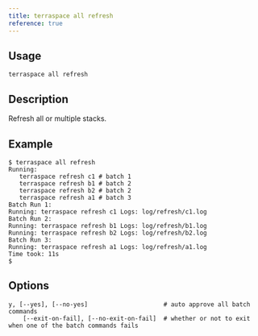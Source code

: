 ```yaml
---
title: terraspace all refresh
reference: true
---
```


## Usage

    terraspace all refresh

## Description

Refresh all or multiple stacks.

## Example

    $ terraspace all refresh
    Running:
       terraspace refresh c1 # batch 1
       terraspace refresh b1 # batch 2
       terraspace refresh b2 # batch 2
       terraspace refresh a1 # batch 3
    Batch Run 1:
    Running: terraspace refresh c1 Logs: log/refresh/c1.log
    Batch Run 2:
    Running: terraspace refresh b1 Logs: log/refresh/b1.log
    Running: terraspace refresh b2 Logs: log/refresh/b2.log
    Batch Run 3:
    Running: terraspace refresh a1 Logs: log/refresh/a1.log
    Time took: 11s
    $


## Options

```
y, [--yes], [--no-yes]                     # auto approve all batch commands
    [--exit-on-fail], [--no-exit-on-fail]  # whether or not to exit when one of the batch commands fails
```

